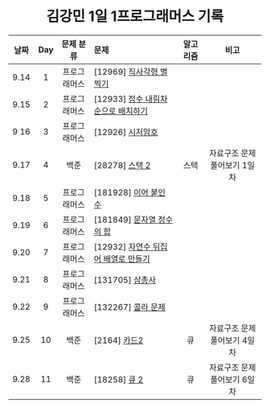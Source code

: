 <div align="center">
  
# 김강민 1일 1프로그래머스 기록

| 날짜 | Day |  문제 분류   | 문제                                                   | 알고리즘 |             비고             |
| :--: | :-: | :----------: | :----------------------------------------------------- | :------: | :--------------------------: |
| 9.14 |  1  | 프로그래머스 | [12969] [직사각형 별찍기](./Week_03/0914/)             |          |                              |
| 9.15 |  2  | 프로그래머스 | [12933] [정수 내림차순으로 배치하기](./Week_03/0915/)  |          |                              |
| 9 16 |  3  | 프로그래머스 | [12926] [시저암호](./Week_03/0916/)                    |          |                              |
| 9.17 |  4  |     백준     | [28278] [스택 2](./Week_03/0917/)                      |   스택   | 자료구조 문제 풀어보기 1일차 |
| 9.18 |  5  | 프로그래머스 | [181928] [이어 붙인 수](./Week_04/0918/)               |          |
| 9.19 |  6  | 프로그래머스 | [181849] [문자열 정수의 합](./Week_04/0919/)           |          |                              |
| 9.20 |  7  | 프로그래머스 | [12932] [자연수 뒤집어 배열로 만들기](./Week_04/0920/) |          |                              |
| 9.21 |  8  | 프로그래머스 | [131705] [삼총사](./Week_04/0921/)                     |          |                              |
| 9.22 |  9  | 프로그래머스 | [132267] [콜라 문제](./Week_04/0922/)                  |          |                              |
| 9.25 | 10  |     백준     | [2164] [카드2](./Week_05/0925/)                        |    큐    | 자료구조 문제 풀어보기 4일차 |
| 9.28 | 11  |     백준     | [18258] [큐 2](./Week_05/0928/)                        |    큐    | 자료구조 문제 풀어보기 6일차 |

</div>
